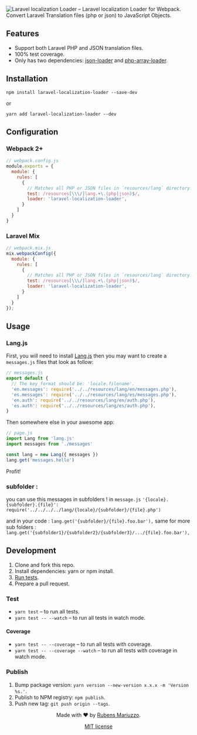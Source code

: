 ![Laravel localization Loader – Laravel localization Loader for Webpack. Convert Laravel Translation files (php or json) to JavaScript Objects.](banner.svg)


## Features

 - Support both Laravel PHP and JSON translation files.
 - 100% test coverage.
 - Only has two dependencies: [json-loader](https://github.com/webpack-contrib/json-loader) and [php-array-loader](https://github.com/rmariuzzo/php-array-loader).

## Installation

```shell
npm install laravel-localization-loader --save-dev
```

or

```shell
yarn add laravel-localization-loader --dev
```

## Configuration

### Webpack 2+

```js
// webpack.config.js
module.exports = {
  module: {
    rules: [
      {
        // Matches all PHP or JSON files in `resources/lang` directory.
        test: /resources[\\\/]lang.+\.(php|json)$/,
        loader: 'laravel-localization-loader',
      }
    ]
  }
}
```

### Laravel Mix

```js
// webpack.mix.js
mix.webpackConfig({
  module: {
    rules: [
      {
        // Matches all PHP or JSON files in `resources/lang` directory.
        test: /resources[\\\/]lang.+\.(php|json)$/,
        loader: 'laravel-localization-loader',
      }
    ]
  }
});
```

## Usage

### Lang.js

First, you will need to install [Lang.js](https://github.com/rmariuzzo/Lang.js) then you may want to create a `messages.js` files that look as follow:

```js
// messages.js
export default {
  // The key format should be: 'locale.filename'.
  'en.messages': require('../../resources/lang/en/messages.php'),
  'es.messages': require('../../resources/lang/es/messages.php'),
  'en.auth': require('../../resources/lang/en/auth.php'),
  'es.auth': require('../../resources/lang/es/auth.php'),
}
```

Then somewhere else in your awesome app:

```js
// page.js
import Lang from 'lang.js'
import messages from './messages'

const lang = new Lang({ messages })
lang.get('messages.hello')
```

Profit!

### subfolder :
you can use this messages in subfolders !
in `message.js`
 `'{locale}.{subfolder}.{file}': require('../../../../lang/{locale}/{subfolder}/{file}.php')`

and in your code :
`lang.get('{subfolder}/{file}.foo.bar'),`
same for more sub folders :
`lang.get('{subfolder1}/{subfolder2}/{subfolder3}/.../{file}.foo.bar'),`

## Development

  1. Clone and fork this repo.
  2. Install dependencies: yarn or npm install.
  3. [Run tests](#test).
  4. Prepare a pull request.

### Test

  - `yarn test` – to run all tests.
  - `yarn test -- --watch` – to run all tests in watch mode.

#### Coverage

  - `yarn test -- --coverage` – to run all tests with coverage.
  - `yarn test -- --coverage --watch` – to run all tests with coverage in watch mode.

### Publish

  1. Bump package version: `yarn version --new-version x.x.x -m 'Version %s.'`.
  2. Publish to NPM registry: `npm publish`.
  3. Push new tag: `git push origin --tags`.

<div align=center>

Made with :heart: by [Rubens Mariuzzo](https://github.com/rmariuzzo).

[MIT license](LICENSE)

</div>
